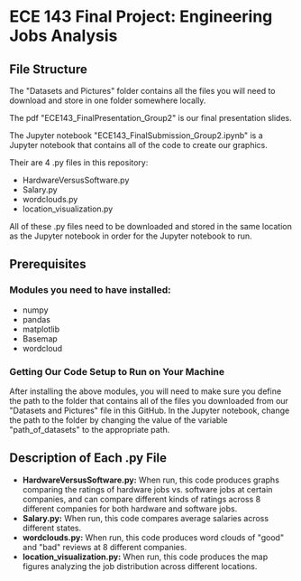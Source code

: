 # ECE 143 Final Project: Engineering Jobs Analysis

## File Structure

The "Datasets and Pictures" folder contains all the files you will need to download and store in one folder somewhere locally.

The pdf "ECE143_FinalPresentation_Group2" is our final presentation slides.

The Jupyter notebook "ECE143_FinalSubmission_Group2.ipynb" is a Jupyter notebook that contains all of the code to create our graphics.

Their are 4 .py files in this repository:

* HardwareVersusSoftware.py
* Salary.py
* wordclouds.py
* location_visualization.py

All of these .py files need to be downloaded and stored in the same location as the Jupyter notebook in order for the Jupyter notebook to run.

## Prerequisites

### Modules you need to have installed:

* numpy 
* pandas
* matplotlib
* Basemap
* wordcloud

### Getting Our Code Setup to Run on Your Machine

After installing the above modules, you will need to make sure you define the path to the folder that contains all of the files you downloaded from our "Datasets and Pictures" file in this GitHub.
In the Jupyter notebook, change the path to the folder by changing the value of the variable "path_of_datasets" to the appropriate path.

## Description of Each .py File

* **HardwareVersusSoftware.py:** When run, this code produces graphs comparing the ratings of hardware jobs vs. software jobs at certain companies, and can compare different kinds of ratings across 8 different companies for both hardware and software jobs. 
* **Salary.py:** When run, this code compares average salaries across different states.
* **wordclouds.py:** When run, this code produces word clouds of "good" and "bad" reviews at 8 different companies.
* **location_visualization.py:** When run, this code produces the map figures analyzing the job distribution across different locations.
 
